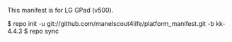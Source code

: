 This manifest is for LG GPad (v500).

$ repo init -u git://github.com/manelscout4life/platform_manifest.git -b kk-4.4.3
$ repo sync
